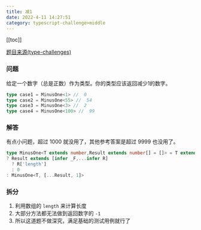 ```yaml
---
title: 减1
date: 2022-4-11 14:27:51
category: typescript-challenge>middle
---
```


[[toc]]

[题目来源(type-challenges)](https://github.com/type-challenges/type-challenges/blob/master/questions/2257-medium-minusone/README.md)

### 问题
给定一个数字（总是正数）作为类型。你的类型应该返回减少1的数字。
```typescript
type case1 = MinusOne<1> //  0
type case2 = MinusOne<55> //  54
type case3 = MinusOne<3> //  2
type case4 = MinusOne<100> //  99
```

### 解答
有点小问题，超过 1000 就没用了，其他参考答案是超过 9999 也没用了。

```typescript
type MinusOne<T extends number,Result extends number[] = []> = T extends Result['length'] 
? Result extends [infer _F,...infer R] 
  ? R['length'] 
  : 0 
: MinusOne<T, [...Result, 1]>
```

### 拆分
1. 利用数组的 `length` 来计算长度
2. 大部分方法都无法做到返回数字的 `-1`
3. 所以这道题不做深究，满足基础的测试用例就行了
